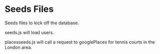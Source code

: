# Seeds Files
Seeds files to kick off the database.

seeds.js will load users.

placesseeds.js will call a request to googlePlaces for tennis courts in the London area.

